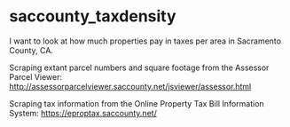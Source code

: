 # saccounty_taxdensity

I want to look at how much properties pay in taxes per area in Sacramento County, CA. 

Scraping extant parcel numbers and square footage from the Assessor Parcel Viewer: http://assessorparcelviewer.saccounty.net/jsviewer/assessor.html

Scraping tax information from the Online Property Tax Bill Information System:
https://eproptax.saccounty.net/

